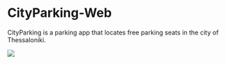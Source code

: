 # CityParking-Web
CityParking is a parking app that locates free parking seats in the city of Thessaloniki.



![](https://i.imgur.com/vEV02Mi.jpg )
